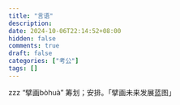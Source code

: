 ```yaml
---
title: "言语"
description: 
date: 2024-10-06T22:14:52+08:00
hidden: false
comments: true
draft: false
categories: ["考公"]
tags: []
---
```

zzz
“擘画bòhuà” 筹划；安排。「擘画未来发展蓝图」